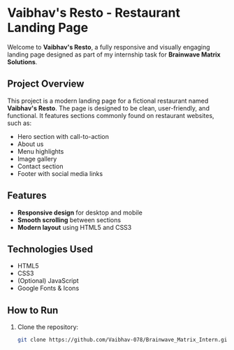 # Vaibhav's Resto - Restaurant Landing Page

Welcome to **Vaibhav's Resto**, a fully responsive and visually engaging landing page designed as part of my internship task for **Brainwave Matrix Solutions**.

## Project Overview

This project is a modern landing page for a fictional restaurant named **Vaibhav's Resto**. The page is designed to be clean, user-friendly, and functional. It features sections commonly found on restaurant websites, such as:

- Hero section with call-to-action
- About us
- Menu highlights
- Image gallery
- Contact section
- Footer with social media links

## Features

- **Responsive design** for desktop and mobile
- **Smooth scrolling** between sections
- **Modern layout** using HTML5 and CSS3

## Technologies Used

- HTML5
- CSS3
- (Optional) JavaScript 
- Google Fonts & Icons 

## How to Run

1. Clone the repository:
   ```bash
   git clone https://github.com/Vaibhav-078/Brainwave_Matrix_Intern.git
